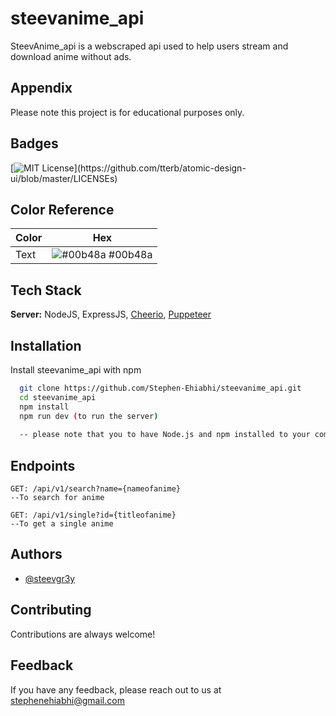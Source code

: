 

# steevanime_api

SteevAnime_api is a webscraped api used to help users stream and download anime without ads.




## Appendix

Please note this project is for educational purposes only.


## Badges

[![MIT License](https://img.shields.io/apm/l/atomic-design-ui.svg?)](https://github.com/tterb/atomic-design-ui/blob/master/LICENSEs)

## Color Reference

| Color             | Hex                                                                |
| ----------------- | ------------------------------------------------------------------ |
| Text | ![#00b48a](https://via.placeholder.com/10/00b48a?text=+) #00b48a |


## Tech Stack

**Server:** NodeJS, ExpressJS, [Cheerio](https://www.npmjs.com/package/cheerio), [Puppeteer](https://www.npmjs.com/package/puppeteer)


## Installation

Install steevanime_api with npm

```bash
  git clone https://github.com/Stephen-Ehiabhi/steevanime_api.git
  cd steevanime_api
  npm install
  npm run dev (to run the server)
  
  -- please note that you to have Node.js and npm installed to your computer to make the project run successfully 
```

## Endpoints

```
GET: /api/v1/search?name={nameofanime} 
--To search for anime

GET: /api/v1/single?id={titleofanime}  
--To get a single anime

```
    
## Authors

- [@steevgr3y](https://www.github.com/stephenehiabhi)


## Contributing

Contributions are always welcome!



## Feedback

If you have any feedback, please reach out to us at stephenehiabhi@gmail.com

